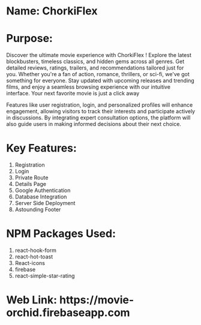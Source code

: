<h1>Name: ChorkiFlex</h1>
<h1>Purpose: </h1>
<p>Discover the ultimate movie experience with ChorkiFlex ! Explore the latest blockbusters, timeless classics, and hidden gems across all genres. Get detailed reviews, ratings, trailers, and recommendations tailored just for you. Whether you're a fan of action, romance, thrillers, or sci-fi, we've got something for everyone. Stay updated with upcoming releases and trending films, and enjoy a seamless browsing experience with our intuitive interface. Your next favorite movie is just a click away <br>

Features like user registration, login, and personalized profiles will enhance engagement, allowing visitors to track their interests and participate actively in discussions. By integrating expert consultation options, the platform will also guide users in making informed decisions about their next choice.</p>
<h1>Key Features: </h1>
<ol>
    <li>Registration</li>
    <li>Login</li>
    <li>Private Route</li>
    <li>Details Page</li>
    <li>Google Authentication</li>
    <li>Database Integration</li>
    <li>Server Side Deployment</li>
    <li>Astounding Footer</li>
</ol>

<h1>NPM Packages Used: </h1>
<ol>
    <li>react-hook-form</li>
    <li>react-hot-toast</li>
    <li>React-icons</li>
    <li>firebase</li>
    <li>react-simple-star-rating</li>
</ol>
<h1>Web Link: https://movie-orchid.firebaseapp.com</h1>